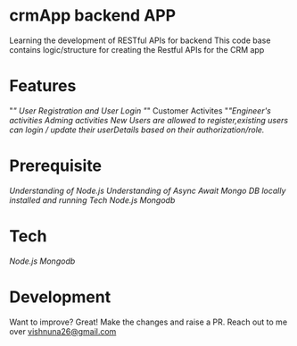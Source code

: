 # crmApp backend APP

Learning the development of RESTful APIs for backend
This code base contains logic/structure for creating the Restful APIs for the CRM app

# Features
"*" User Registration and User Login
"*" Customer Activites
"*"Engineer's activities
Adming activities
New Users are allowed to register,existing users can login / update their userDetails based on their authorization/role.*

# Prerequisite
*Understanding of Node.js
Understanding of Async Await
Mongo DB locally installed and running
Tech
Node.js
Mongodb*

# Tech
*Node.js
Mongodb*

# Development
Want to improve? Great! Make the changes and raise a PR. Reach out to me over vishnuna26@gmail.com
